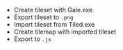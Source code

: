- Create tileset with Gale.exe
- Export tileset to `.png`
- Import tileset from Tiled.exe
- Create tilemap with imported tileset
- Export to `.js`
